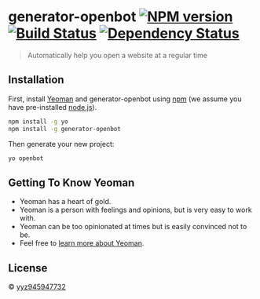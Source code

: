 # generator-openbot [![NPM version][npm-image]][npm-url] [![Build Status][travis-image]][travis-url] [![Dependency Status][daviddm-image]][daviddm-url]
> Automatically help you open a website at a regular time

## Installation

First, install [Yeoman](http://yeoman.io) and generator-openbot using [npm](https://www.npmjs.com/) (we assume you have pre-installed [node.js](https://nodejs.org/)).

```bash
npm install -g yo
npm install -g generator-openbot
```

Then generate your new project:

```bash
yo openbot
```

## Getting To Know Yeoman

 * Yeoman has a heart of gold.
 * Yeoman is a person with feelings and opinions, but is very easy to work with.
 * Yeoman can be too opinionated at times but is easily convinced not to be.
 * Feel free to [learn more about Yeoman](http://yeoman.io/).

## License

 © [yyz945947732]()


[npm-image]: https://badge.fury.io/js/generator-openbot.svg
[npm-url]: https://npmjs.org/package/generator-openbot
[travis-image]: https://travis-ci.com/yyz945947732/generator-openbot.svg?branch=master
[travis-url]: https://travis-ci.com/yyz945947732/generator-openbot
[daviddm-image]: https://david-dm.org/yyz945947732/generator-openbot.svg?theme=shields.io
[daviddm-url]: https://david-dm.org/yyz945947732/generator-openbot
